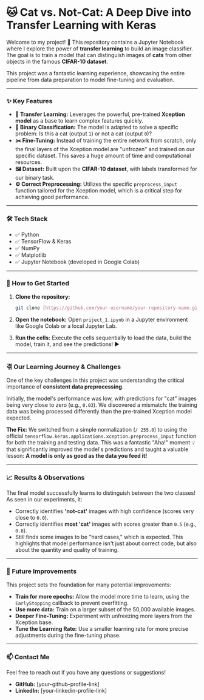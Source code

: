 # 🐱 Cat vs. Not-Cat: A Deep Dive into Transfer Learning with Keras

Welcome to my project! 🚀 This repository contains a Jupyter Notebook where I explore the power of **transfer learning** to build an image classifier. The goal is to train a model that can distinguish images of **cats** from other objects in the famous **CIFAR-10 dataset**.

This project was a fantastic learning experience, showcasing the entire pipeline from data preparation to model fine-tuning and evaluation.

---

### ✨ Key Features

* **🧠 Transfer Learning:** Leverages the powerful, pre-trained **Xception model** as a base to learn complex features quickly.
* **🎯 Binary Classification:** The model is adapted to solve a specific problem: Is this a cat (output `1`) or not a cat (output `0`)?
* **✂️ Fine-Tuning:** Instead of training the entire network from scratch, only the final layers of the Xception model are "unfrozen" and trained on our specific dataset. This saves a huge amount of time and computational resources.
* **🖼️ Dataset:** Built upon the **CIFAR-10 dataset**, with labels transformed for our binary task.
* **⚙️ Correct Preprocessing:** Utilizes the specific `preprocess_input` function tailored for the Xception model, which is a critical step for achieving good performance.

---

### 🛠️ Tech Stack

* ✅ Python
* ✅ TensorFlow & Keras
* ✅ NumPy
* ✅ Matplotlib
* ✅ Jupyter Notebook (developed in Google Colab)

---

### 🚀 How to Get Started

1.  **Clone the repository:**
    ```bash
    git clone [https://github.com/your-username/your-repository-name.git](https://github.com/your-username/your-repository-name.git)
    ```
2.  **Open the notebook:**
    Open `priject_1.ipynb` in a Jupyter environment like Google Colab or a local Jupyter Lab.

3.  **Run the cells:**
    Execute the cells sequentially to load the data, build the model, train it, and see the predictions! ▶️

---

### 겪 Our Learning Journey & Challenges

One of the key challenges in this project was understanding the critical importance of **consistent data preprocessing**.

Initially, the model's performance was low, with predictions for "cat" images being very close to zero (e.g., `0.03`). We discovered a mismatch: the training data was being processed differently than the pre-trained Xception model expected.

**The Fix:** We switched from a simple normalization (`/ 255.0`) to using the official `tensorflow.keras.applications.xception.preprocess_input` function for both the training and testing data. This was a fantastic "Aha!" moment 💡 that significantly improved the model's predictions and taught a valuable lesson: **A model is only as good as the data you feed it!**

---

### 📈 Results & Observations

The final model successfully learns to distinguish between the two classes! As seen in our experiments, it:
* Correctly identifies **'not-cat'** images with high confidence (scores very close to `0.0`).
* Correctly identifies **most 'cat'** images with scores greater than `0.5` (e.g., `0.8`).
* Still finds some images to be "hard cases," which is expected. This highlights that model performance isn't just about correct code, but also about the quantity and quality of training.

---

### 🔮 Future Improvements

This project sets the foundation for many potential improvements:
* **Train for more epochs:** Allow the model more time to learn, using the `EarlyStopping` callback to prevent overfitting.
* **Use more data:** Train on a larger subset of the 50,000 available images.
* **Deeper Fine-Tuning:** Experiment with unfreezing more layers from the Xception base.
* **Tune the Learning Rate:** Use a smaller learning rate for more precise adjustments during the fine-tuning phase.

---

### 📫 Contact Me

Feel free to reach out if you have any questions or suggestions!

* **GitHub:** [your-github-profile-link]
* **LinkedIn:** [your-linkedin-profile-link]
